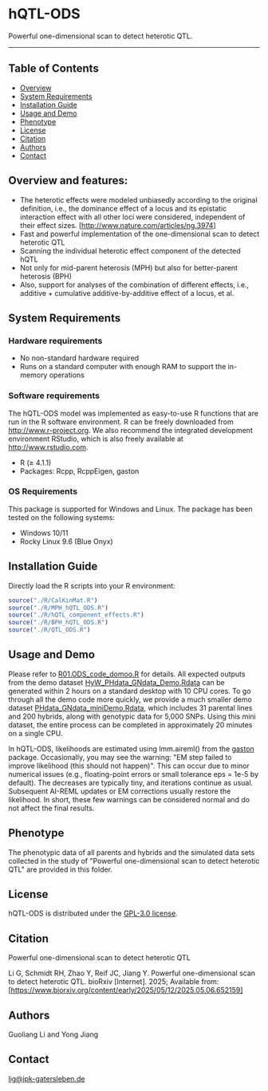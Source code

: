 # hQTL-ODS
Powerful one-dimensional scan to detect heterotic QTL.

---

## Table of Contents

- [Overview](#overview-and-features)
- [System Requirements](#system-requirements)
- [Installation Guide](#installation-guide)
- [Usage and Demo](#usage-and-demo)
- [Phenotype](#phenotype)
- [License](#license)
- [Citation](#citation)
- [Authors](#authors)
- [Contact](#contact)


## Overview and features:
- The heterotic effects were modeled unbiasedly according to the original definition, i.e., the dominance effect of a locus and its epistatic interaction effect with all other loci were considered, independent of their effect sizes. [http://www.nature.com/articles/ng.3974]
- Fast and powerful implementation of the one-dimensional scan to detect heterotic QTL
- Scanning the individual heterotic effect component of the detected hQTL
- Not only for mid-parent heterosis (MPH) but also for better-parent heterosis (BPH)
- Also, support for analyses of the combination of different effects, i.e., additive + cumulative additive-by-additive effect of a locus, et al.

## System Requirements

### Hardware requirements
- No non-standard hardware required
- Runs on a standard computer with enough RAM to support the in-memory operations

### Software requirements
The hQTL-ODS model was implemented as easy-to-use R functions that are run in the R software environment. R can be freely downloaded from http://www.r-project.org. We also recommend the integrated development environment RStudio, which is also freely available at http://www.rstudio.com.
- R (≥ 4.1.1)
- Packages: Rcpp, RcppEigen, gaston

### OS Requirements
This package is supported for Windows and Linux. The package has been tested on the following systems:
- Windows 10/11
- Rocky Linux 9.6 (Blue Onyx)

## Installation Guide
Directly load the R scripts into your R environment:
```r
source("./R/CalKinMat.R")
source("./R/MPH_hQTL_ODS.R")
source("./R/hQTL_component_effects.R")
source("./R/BPH_hQTL_ODS.R")
source("./R/QTL_ODS.R")
```

## Usage and Demo
Please refer to [R01.ODS_code_domoo.R](R01.ODS_code_domoo.R) for details. All expected outputs from the demo dataset [HyW_PHdata_GNdata_Demo.Rdata](HyW_PHdata_GNdata_Demo.Rdata) can be generated within 2 hours on a standard desktop with 10 CPU cores. To go through all the demo code more quickly, we provide a much smaller demo dataset [PHdata_GNdata_miniDemo.Rdata](PHdata_GNdata_miniDemo.Rdata), which includes 31 parental lines and 200 hybrids, along with genotypic data for 5,000 SNPs. Using this mini dataset, the entire process can be completed in approximately 20 minutes on a single CPU.

In hQTL-ODS, likelihoods are estimated using lmm.aireml() from the [gaston](https://github.com/genostats/gaston/) package. Occasionally, you may see the warning: "EM step failed to improve likelihood (this should not happen)". This can occur due to minor numerical issues (e.g., floating-point errors or small tolerance eps = 1e-5 by default). The decreases are typically tiny, and iterations continue as usual. Subsequent AI-REML updates or EM corrections usually restore the likelihood. In short, these few warnings can be considered normal and do not affect the final results.

## Phenotype
The phenotypic data of all parents and hybrids and the simulated data sets collected in the study of "Powerful one-dimensional scan to detect heterotic QTL" are provided in this folder.

## License
hQTL-ODS is distributed under the [GPL-3.0 license](LICENSE.txt).

## Citation
Powerful one-dimensional scan to detect heterotic QTL

Li G, Schmidt RH, Zhao Y, Reif JC, Jiang Y. Powerful one-dimensional scan to detect heterotic QTL. bioRxiv [Internet]. 2025; Available from: [https://www.biorxiv.org/content/early/2025/05/12/2025.05.06.652159]

## Authors
Guoliang Li and Yong Jiang

## Contact
lig@ipk-gatersleben.de 

